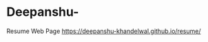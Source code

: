 # Deepanshu-
Resume Web Page 
                                       https://deepanshu-khandelwal.github.io/resume/
